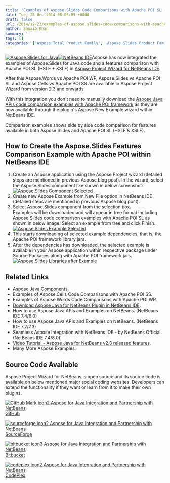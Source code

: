 ```yaml
---
title: 'Examples of Aspose.Slides Code Comparisons with Apache POI SL (HSLF + XSLF) Now Available in NetBeans IDE'
date: Tue, 23 Dec 2014 08:05:05 +0000
draft: false
url: /2014/12/23/examples-of-aspose.slides-code-comparisons-with-apache-poi-sl-hslf-xslf-now-available-in-netbeans-ide/
author: Shoaib Khan
summary: ''
tags: []
categories: ['Aspose.Total Product Family', 'Aspose.Slides Product Family']
---
```


[![][1]](https://blog.aspose.com/wp-content/uploads/sites/2/2014/06/aspose_slides-for-java.png)[![][2]](https://blog.aspose.com/wp-content/uploads/sites/2/2014/11/netbeans-logox801.png)Aspose has now integrated the examples of Aspose.Slides for Java code and a features comparison with Apache POI SL (HSLF + XSLF) in [Aspose Project Wizard for NetBeans IDE][3].

After this Aspose.Words vs Apache POI WP, Aspose.Slides vs Apache POI SL and Aspose.Cells vs Apache POI SS are available in Aspose Project Wizard from version 2.3 and onwards.

With this integration you don't need to manually download the [Aspose Java APIs code comparison examples with Apache POI framework][4] as they are now available through the plugin's Aspose New Example wizard within NetBeans IDE.

Comparison examples shows side by side code comparison for features available in both Aspose.Slides and Apache POI SL (HSLF & XSLF).

## How to Create the Aspose.Slides Features Comparison Example with Apache POI within NetBeans IDE

1.  Create an Aspose application using the Aspose Project wizard (detailed steps are mentioned in previous Aspose blog post). In the wizard, select the Aspose.Slides component like shown in below screenshot:[![][5]](https://blog.aspose.com/wp-content/uploads/sites/2/2014/12/Aspose.Slides-Component-Selected-s.png)
2.  Create new Aspose Example from New File option in NetBeans IDE (detailed steps are mentioned in previous Aspose blog post).
3.  Select Aspose.Slides component from the selection box.  
    Examples will be downloaded and will appear in tree format including Aspose.Slides code comparison examples with Apache POI SL as shown in below image. Select an example from tree and click Finish.[![][6]](https://blog.aspose.com/wp-content/uploads/sites/2/2014/12/Aspose.Slides-Example-Selected-s.png)
4.  This starts downloading of selected example dependencies, that is, the Apache POI framework library jars.
5.  After the dependencies has downloaded, the selected example is available in your Aspose application within respective package under Source Packages along with Apache POI framework jars.[![][7]](https://blog.aspose.com/wp-content/uploads/sites/2/2014/12/Aspose.Slides-Libs-after-Example-m.png)

## Related Links

*   [Aspose Java Components][8].
*   Examples of Aspose.Cells Code Comparisons with Apache POI SS.
*   Examples of Aspose.Words Code Comparisons with Apache POI WP.
*   [Download Aspose Java for NetBeans Plugin in NetBeans IDE][9].
*   How to use Aspose Java APIs and Examples on NetBeans. (NetBeans IDE 7.4/8.0)
*   How to use Aspose Java APIs and Examples on NetBeans. (NetBeans IDE 7.2/7.3)
*   Seamless Aspose Integration with NetBeans IDE - by NetBeans Official.(NetBeans IDE 7.4/8.0)
*   [Video Tutorial - Aspose Java for NetBeans v2.3 released features][10].
*   Many More Aspose Examples.

## Source Code Available

Aspose Project Wizard for NetBeans is open source and its source code is available on below mentioned major social coding websites. Developers can extend the functionality if they want or learn from it to make their own plugins.

[![GitHub Mark icon2 Aspose for Java Integration and Partnership with NetBeans][11]](https://github.com/asposemarketplace/Aspose_for_NetBeans) [GitHub][12]

[![sourceforge icon2 Aspose for Java Integration and Partnership with NetBeans][13]](https://sourceforge.net/projects/asposenetbeans) [SourceForge][14]

[![bitbucket icon3 Aspose for Java Integration and Partnership with NetBeans][15]](https://bitbucket.org/asposemarketplace/aspose-for-netbeans) [Bitbucket][16]

[![codeplex icon2 Aspose for Java Integration and Partnership with NetBeans][17]](https://netbeans.apache.org/) [CodePlex][18]




[1]: https://blog.aspose.com/wp-content/uploads/sites/2/2014/06/aspose_slides-for-java.png "Aspose.Slides for Java"
[2]: https://blog.aspose.com/wp-content/uploads/sites/2/2014/11/netbeans-logox801.png "NetBeans IDE"
[3]: https://downloads.aspose.com/
[4]: https://docs.aspose.com/
[5]: https://blog.aspose.com/wp-content/uploads/sites/2/2014/12/Aspose.Slides-Component-Selected-s.png "Aspose.Slides Component Selected"
[6]: https://blog.aspose.com/wp-content/uploads/sites/2/2014/12/Aspose.Slides-Example-Selected-s.png "Aspose.Slides Example Selected"
[7]: https://blog.aspose.com/wp-content/uploads/sites/2/2014/12/Aspose.Slides-Libs-after-Example-m.png "Aspose.Slides Libraries after Example"
[8]: http://www.aspose.com/java/total-component.aspx
[9]: https://downloads.aspose.com/
[10]: http://youtu.be/5JZNFv6tDq0
[11]: https://blog.aspose.com/wp-content/uploads/sites/2/2013/12/GitHub-Mark-icon2.png "GitHub-Mark-icon"
[12]: https://github.com/asposemarketplace/Aspose_for_NetBeans "GitHub"
[13]: https://blog.aspose.com/wp-content/uploads/sites/2/2013/12/sourceforge-icon2.png "sourceforge-icon"
[14]: https://sourceforge.net/projects/asposenetbeans "SourceForge"
[15]: https://blog.aspose.com/wp-content/uploads/sites/2/2013/12/bitbucket-icon3.png "bitbucket-icon"
[16]: https://bitbucket.org/asposemarketplace/aspose-for-netbeans
[17]: https://blog.aspose.com/wp-content/uploads/sites/2/2013/12/codeplex-icon2.png "codeplex-icon"
[18]: https://netbeans.apache.org/




